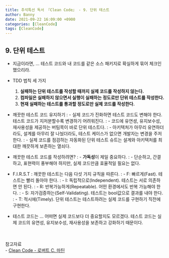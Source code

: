 ```yaml
---
title: 추석특선 독서 『Clean Code』 - 9. 단위 테스트
author: Banny
date: 2021-09-22 16:09:00 +0900
categories: [CleanCode]
tags: [CleanCode]
---
```


## 9. 단위 테스트

- 지금이라면, ... 테스트 코드와 내 코드를 같은 소스 패키지로 확실하게 묶어 체크인했으리라.

- TDD 법칙 세 가지

  1. <strong>실패하는 단위 테스트를 작성할 때까지 실제 코드를 작성하지 않는다.</strong>
  2. <strong>컴파일은 실패하지 않으면서 실행이 실패하는 정도로만 단위 테스트를 작성한다.</strong>
  3. <strong>현재 실패하는 테스트를 통과할 정도로만 실제 코드를 작성한다.</strong>

- 깨끗한 테스트 코드 유지하기
  : - 실제 코드가 진화하면 테스트 코드도 변해야 한다. 테스트 코드가 지저분할수록 변경하기 어려워진다.
  : - 코드에 유연셩, 유지보수성, 재사용성을 제공하는 버팀목이 바로 단위 테스트다.
  : - 아키텍처가 아무리 유연하더라도, 설계를 아무리 잘 나눴더라도, 테스트 케이스가 없으면 개발자는 변경을 주저한다.
  : - 실제 코드를 점검하는 자동화된 단위 테스트 슈트는 설계와 아키텍처를 최대한 깨끗하게 보존하는 열쇠다.

- 깨끗한 테스트 코드를 작성하려면?
  : - <strong>가독성</strong>이 제일 중요하다.
  : - 단순하고, 간결하고, 표현력이 풍부해야 하지만, 실제 코드만큼 효율적일 필요는 없다.

- F.I.R.S.T
  : 깨끗한 테스트는 다음 다섯 가지 규칙을 따른다.
  : - F: 빠르게(Fast). 테스트는 빨리 돌아야 한다.
  : - I: 독립적으로(Independent). 테스트는 서로 의존하면 안 된다.
  : - R: 반복가능하게(Repeatable). 어떤 환경에서도 반복 가능해야 한다.
  : - S: 자가검증하는(Self-Validating). 테스트는 bool값으로 결과를 내야 한다.
  : - T: 적시에(Timely). 단위 테스트는 테스트하려는 실제 코드를 구현하기 직전에 구현한다.

- 테스트 코드는 ... 어떠면 실제 코드보다 더 중요할지도 모르겠다. 테스트 코드는 실제 코드의 유연성, 유지보수성, 재사용성을 보존하고 강화하기 때문이다.

<br>
<br>
참고자료<br>
- <a href="http://www.yes24.com/Product/Goods/59626179">Clean Code - 로버트 C. 마틴</a>
